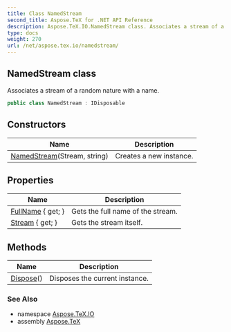 ```yaml
---
title: Class NamedStream
second_title: Aspose.TeX for .NET API Reference
description: Aspose.TeX.IO.NamedStream class. Associates a stream of a random nature with a name
type: docs
weight: 270
url: /net/aspose.tex.io/namedstream/
---
```

## NamedStream class

Associates a stream of a random nature with a name.

```csharp
public class NamedStream : IDisposable
```

## Constructors

| Name | Description |
| --- | --- |
| [NamedStream](namedstream/)(Stream, string) | Creates a new instance. |

## Properties

| Name | Description |
| --- | --- |
| [FullName](../../aspose.tex.io/namedstream/fullname/) { get; } | Gets the full name of the stream. |
| [Stream](../../aspose.tex.io/namedstream/stream/) { get; } | Gets the stream itself. |

## Methods

| Name | Description |
| --- | --- |
| [Dispose](../../aspose.tex.io/namedstream/dispose/)() | Disposes the current instance. |

### See Also

* namespace [Aspose.TeX.IO](../../aspose.tex.io/)
* assembly [Aspose.TeX](../../)


